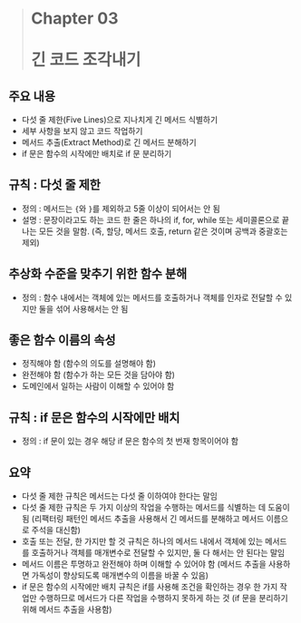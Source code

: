 > # Chapter 03 <br><br> **긴 코드 조각내기**

## 주요 내용

- 다섯 줄 제한(Five Lines)으로 지나치게 긴 메서드 식별하기
- 세부 사항을 보지 않고 코드 작업하기
- 메서드 추출(Extract Method)로 긴 메서드 분해하기
- if 문은 함수의 시작에만 배치로 if 문 분리하기

## 규칙 : 다섯 줄 제한

- 정의 : 메서드는 `{`와 `}`를 제외하고 5줄 이상이 되어서는 안 됨
- 설명 : 문장이라고도 하는 코드 한 줄은 하나의 if, for, while 또는 세미콜론으로 끝나는 모든 것을 말함. (즉, 할당, 메서드 호출, return 같은 것이며 공백과 중괄호는 제외)

## 추상화 수준을 맞추기 위한 함수 분해

- 정의 : 함수 내에서는 객체에 있는 메서드를 호출하거나 객체를 인자로 전달할 수 있지만 둘을 섞어 사용해서는 안 됨

## 좋은 함수 이름의 속성

- 정직해야 함 (함수의 의도를 설명해야 함)
- 완전해야 함 (함수가 하는 모든 것을 담아야 함)
- 도메인에서 일하는 사람이 이해할 수 있어야 함

## 규칙 : if 문은 함수의 시작에만 배치

- 정의 : if 문이 있는 경우 해당 if 문은 함수의 첫 번재 항목이어야 함

## 요약

- 다섯 줄 제한 규칙은 메서드는 다섯 줄 이하여야 한다는 말임
- 다섯 줄 제한 규칙은 두 가지 이상의 작업을 수행하는 메서드를 식별하는 데 도움이 됨 (리팩터링 패턴인 메서드 추출을 사용해서 긴 메서드를 분해하고 메서드 이름으로 주석을 대신함)
- 호출 또는 전달, 한 가지만 할 것 규칙은 하나의 메서드 내에서 객체에 있는 메서드를 호출하거나 객체를 매개변수로 전달할 수 있지만, 둘 다 해서는 안 된다는 말임
- 메서드 이름은 투명하고 완전해야 하며 이해할 수 있어야 함 (메서드 추출을 사용하면 가독성이 향상되도록 매개변수의 이름을 바꿀 수 있음)
- if 문은 함수의 시작에만 배치 규칙은 if를 사용해 조건을 확인하는 경우 한 가지 작업만 수행하므로 메서드가 다른 작업을 수행하지 못하게 하는 것 (if 문을 분리하기 위해 메서드 추출을 사용함)